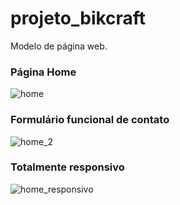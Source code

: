# projeto_bikcraft

Modelo de página web.

### Página Home

![home](https://user-images.githubusercontent.com/56373539/137053769-0fb30202-705b-423c-9b64-4cb77ea92df6.PNG)

### Formulário funcional de contato

![home_2](https://user-images.githubusercontent.com/56373539/137053784-143cbc11-b85c-439a-9f16-99b5af3b8bed.PNG)

### Totalmente responsivo

![home_responsivo](https://user-images.githubusercontent.com/56373539/137053800-38ab8d4d-b3e7-41c0-af34-d8abb138ac6f.PNG)
